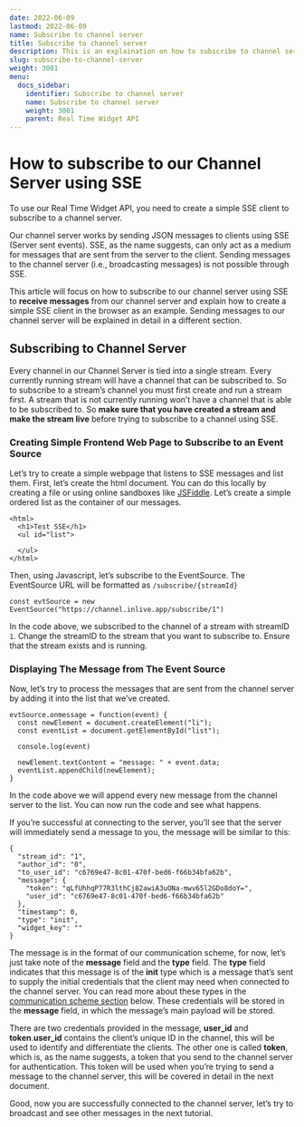 ```yaml
---
date: 2022-06-09
lastmod: 2022-06-09
name: Subscribe to channel server
title: Subscribe to channel server
description: This is an explaination on how to subscribe to channel server.
slug: subscribe-to-channel-server
weight: 3001
menu:
  docs_sidebar:
    identifier: Subscribe to channel server
    name: Subscribe to channel server
    weight: 3001
    parent: Real Time Widget API
---
```

# How to subscribe to our Channel Server using SSE

To use our Real Time Widget API, you need to create a simple SSE client to subscribe to a channel server.

Our channel server works by sending JSON messages to clients using SSE (Server sent events). SSE, as the name suggests, can only act as a medium for messages that are sent from the server to the client. Sending messages to the channel server (i.e., broadcasting messages) is not possible through SSE.

 This article will focus on how to subscribe to our channel server using SSE to **receive messages** from our channel server and explain how to create a simple SSE client in the browser as an example. Sending messages to our channel server will be explained in detail in a different section. 


## Subscribing to Channel Server

Every channel in our Channel Server is tied into a single stream. Every currently running stream will have a channel that can be subscribed to. So to subscribe to a stream’s channel you must first create and run a stream first. A stream that is not currently running won’t have a channel that is able to be subscribed to. So **make sure that you have created a stream and make the stream live** before trying to subscribe to a channel using SSE.


### Creating Simple Frontend Web Page to Subscribe to an Event Source

Let’s try to create a simple webpage that listens to SSE messages and list them. First, let’s create the html document. You can do this locally by creating a file or using online sandboxes like [JSFiddle](https://jsfiddle.net/). Let’s create a simple ordered list as the container of our messages.


```
<html>
  <h1>Test SSE</h1>
  <ul id="list">
    
  </ul>
</html>
```


Then, using Javascript, let’s subscribe to the EventSource. The EventSource URL will be formatted as `/subscribe/{streamId}`


```
const evtSource = new EventSource("https://channel.inlive.app/subscribe/1")
```


In the code above, we subscribed to the channel of a stream with streamID `1`. Change the streamID to the stream that you want to subscribe to. Ensure that the stream exists and is running.


### Displaying The Message from The Event Source

Now, let’s try to process the messages that are sent from the channel server by adding it into the list that we’ve created.


```
evtSource.onmessage = function(event) {
  const newElement = document.createElement("li");
  const eventList = document.getElementById("list");
  
  console.log(event)

  newElement.textContent = "message: " + event.data;
  eventList.appendChild(newElement);
}
```


In the code above we will append every new message from the channel server to the list. You can now run the code and see what happens.

If you’re successful at connecting to the server, you’ll see that the server will immediately send a message to you, the message will be similar to this:


```
{
  "stream_id": "1",
  "author_id": "0",
  "to_user_id": "c6769e47-8c01-470f-bed6-f66b34bfa62b",
  "message": {
    "token": "qLfUhhqP77R3lthCj82awiA3uONa-mwv65l2GDo8doY=",
    "user_id": "c6769e47-8c01-470f-bed6-f66b34bfa62b"
  },
  "timestamp": 0,
  "type": "init",
  "widget_key": ""
}
```


The message is in the format of our communication scheme, for now, let’s just take note of the **message** field and the **type** field. The **type** field indicates that this message is of the **init** type which is a message that’s sent to supply the initial credentials that the client may need when connected to the channel server. You can read more about these types in the [communication scheme section](/docs/real-time-widget-api/communication-scheme-and-formatting/) below. These credentials will be stored in the **message** field, in which the message’s main payload will be stored. 

There are two credentials provided in the message, **user_id** and **token**.**user_id** contains the client’s unique ID in the channel, this will be used to identify and differentiate the clients. The other one is called **token**, which is, as the name suggests, a token that you send to the channel server for authentication. This token will be used when you’re trying to send a message to the channel server, this will be covered in detail in the next document.

Good, now you are successfully connected to the channel server, let’s try to broadcast and see other messages in the next tutorial.

